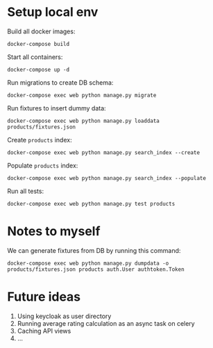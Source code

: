# Setup local env
Build all docker images:

`docker-compose build`

Start all containers:

`docker-compose up -d`

Run migrations to create DB schema:

`docker-compose exec web python manage.py migrate`

Run fixtures to insert dummy data:

`docker-compose exec web python manage.py loaddata products/fixtures.json`

Create `products` index:

`docker-compose exec web python manage.py search_index --create`

Populate `products` index:

`docker-compose exec web python manage.py search_index --populate`

Run all tests:

`docker-compose exec web python manage.py test products`

# Notes to myself
We can generate fixtures from DB by running this command:

`docker-compose exec web python manage.py dumpdata -o products/fixtures.json products auth.User authtoken.Token`

# Future ideas

1. Using keycloak as user directory
2. Running average rating calculation as an async task on celery
3. Caching API views
4. ...
